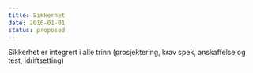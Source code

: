 ```yaml
---
title: Sikkerhet
date: 2016-01-01
status: proposed
---
```


Sikkerhet er integrert i alle  trinn  (prosjektering, krav spek, anskaffelse og test, idriftsetting)
